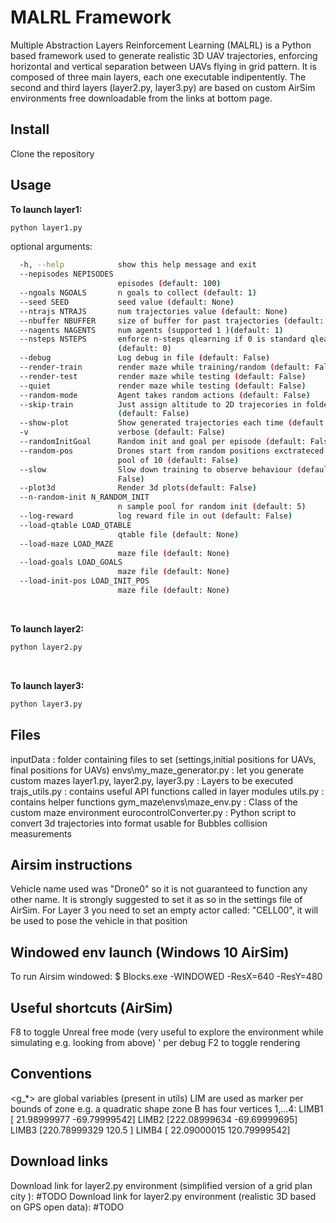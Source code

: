 # MALRL Framework
Multiple Abstraction Layers Reinforcement Learning (MALRL) is a Python based framework used to generate realistic 3D UAV trajectories, enforcing horizontal and vertical separation between UAVs flying in grid pattern. It is composed of three main layers, each one executable indipentently. The second and third layers (layer2.py, layer3.py) are based on custom AirSim environments free downloadable from the links at bottom page. 

## Install
Clone the repository

## Usage
**To launch layer1:**
```bash
python layer1.py
```
optional arguments:
``` bash
  -h, --help            show this help message and exit
  --nepisodes NEPISODES
                        episodes (default: 100)
  --ngoals NGOALS       n goals to collect (default: 1)
  --seed SEED           seed value (default: None)
  --ntrajs NTRAJS       num trajectories value (default: None)
  --nbuffer NBUFFER     size of buffer for past trajectories (default: 3)
  --nagents NAGENTS     num agents (supported 1 )(default: 1)
  --nsteps NSTEPS       enforce n-steps qlearning if 0 is standard qlearning
                        (default: 0)
  --debug               Log debug in file (default: False)
  --render-train        render maze while training/random (default: False)
  --render-test         render maze while testing (default: False)
  --quiet               render maze while testing (default: False)
  --random-mode         Agent takes random actions (default: False)
  --skip-train          Just assign altitude to 2D trajecories in folder
                        (default: False)
  --show-plot           Show generated trajectories each time (default: False)
  -v                    verbose (default: False)
  --randomInitGoal      Random init and goal per episode (default: False)
  --random-pos          Drones start from random positions exctrateced from
                        pool of 10 (default: False)
  --slow                Slow down training to observe behaviour (default:
                        False)
  --plot3d              Render 3d plots(default: False)
  --n-random-init N_RANDOM_INIT
                        n sample pool for random init (default: 5)
  --log-reward          log reward file in out (default: False)
  --load-qtable LOAD_QTABLE
                        qtable file (default: None)
  --load-maze LOAD_MAZE
                        maze file (default: None)
  --load-goals LOAD_GOALS
                        maze file (default: None)
  --load-init-pos LOAD_INIT_POS
                        maze file (default: None)
```
</br>

**To launch layer2:**
```bash
python layer2.py
```
</br>

**To launch layer3:**
```bash
python layer3.py
```
## Files
inputData : folder containing files to set (settings,initial positions for UAVs, final positions for UAVs)
envs\my_maze_generator.py : let you generate custom mazes
layer1.py, layer2.py, layer3.py  : Layers to be executed 
trajs_utils.py : contains useful API functions called in layer modules
utils.py : contains helper functions
gym_maze\envs\maze_env.py : Class of the custom maze environment
eurocontrolConverter.py : Python script to convert 3d trajectories into format usable for Bubbles collision measurements


## Airsim instructions
Vehicle name used was "Drone0" so it is not guaranteed to function any other name.
It is strongly suggested to set it as so in the settings file of AirSim.
For Layer 3 you need to set an empty actor called: "CELL00", it will be used to pose the vehicle in that position


## Windowed env launch (Windows 10 AirSim)
To run Airsim windowed:
$ Blocks.exe -WINDOWED -ResX=640 -ResY=480

## Useful shortcuts (AirSim)
F8 to toggle Unreal free mode (very useful to explore the environment while simulating e.g. looking from above) 
' per debug
F2 to toggle rendering

## Conventions
<g_*> are global variables (present in utils)
LIM<letter><index> 
   are used as marker per bounds of  zone <letter> 
e.g. a quadratic shape zone B has four vertices 1,...4:
   LIMB1 [ 21.98999977 -69.79999542]
   LIMB2 [222.08999634 -69.69999695]
   LIMB3 [220.78999329 120.5       ]
   LIMB4 [ 22.09000015 120.79999542]


## Download links
Download link for layer2.py environment (simplified version of a grid plan city ):
#TODO
Download link for layer2.py environment (realistic 3D based on GPS open data):
#TODO


